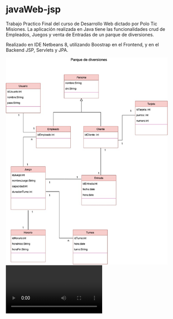 # javaWeb-jsp

Trabajo Practico Final del curso de Desarrollo Web dictado por Polo Tic Misiones.
La aplicación realizada en Java tiene las funcionalidades crud de Empleados, Juegos y 
venta de Entradas de un parque de diversiones.

Realizado en IDE Netbeans 8, utilizando Boostrap en el Frontend, y en el Backend
JSP, Servlets y JPA.

![](parque.jpg)
![](tp.mp4)